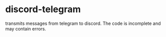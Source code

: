 # discord-telegram
transmits messages from telegram to discord.                          The code is incomplete and may contain errors.
